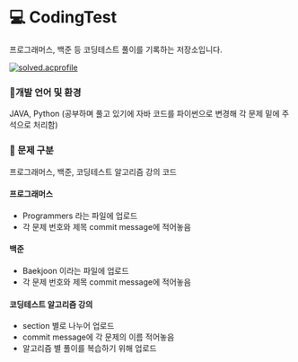 # 💻 CodingTest
프로그래머스, 백준 등 코딩테스트 풀이를 기록하는 저장소입니다.

[![solved.acprofile](http://mazassumnida.wtf/api/v2/generate_badge?boj=gksruf3414)](https://solved.ac/gksruf3414)

### 🔸개발 언어 및 환경

JAVA, Python (공부하며 풀고 있기에 자바 코드를 파이썬으로 변경해 각 문제 밑에 주석으로 처리함)

### 🔸 문제 구분

프로그래머스, 백준, 코딩테스트 알고리즘 강의 코드 

#### 프로그래머스
- Programmers 라는 파일에 업로드
- 각 문제 번호와 제목 commit message에 적어놓음

#### 백준
- Baekjoon 이라는 파일에 업로드
- 각 문제 번호와 제목 commit message에 적어놓음

#### 코딩테스트 알고리즘 강의
- section 별로 나누어 업로드
- commit message에 각 문제의 이름 적어놓음
- 알고리즘 별 풀이를 복습하기 위해 업로드


